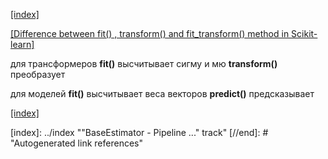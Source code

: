[[index]](https://infull.github.io/knowledge-base/index.md)

[[Difference between fit() , transform() and fit_transform() method in Scikit-learn]](https://medium.com/nerd-for-tech/difference-fit-transform-and-fit-transform-method-in-scikit-learn-b0a4efcab804)

для трансформеров **fit()** высчитывает сигму и мю
**transform()** преобразует

для моделей **fit()** высчитывает веса векторов **predict()** предсказывает

[[index]](https://infull.github.io/knowledge-base/index.md)

[//begin]: # "Autogenerated link references for markdown compatibility"
[index]: ../index ""BaseEstimator - Pipeline ..." track"
[//end]: # "Autogenerated link references"
